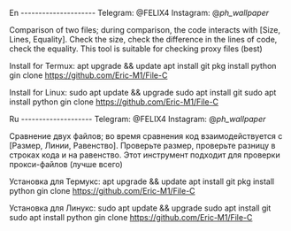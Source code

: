 En ---------------------
Telegram: @FELIX4
Instagram: @_ph_wallpaper_ 
  
Comparison of two files; during comparison, the code interacts with [Size, Lines, Equality].
Check the size, check the difference in the lines of code, check the equality.
This tool is suitable for checking proxy files (best)
 
Install for Termux:
apt upgrade && update
apt install git
pkg install python 
gin clone https://github.com/Eric-M1/File-C
  
Install for Linux:
sudo apt update && upgrade
sudo apt install git
sudo apt install python
gin clone https://github.com/Eric-M1/File-C


Ru --------------------
Telegram: @FELIX4
Instagram: @_ph_wallpaper_ 

Сравнение двух файлов; во время сравнения код взаимодействуется с [Размер, Линии, Равенство].
Проверьте размер, проверьте разницу в строках кода и на равенство.
Этот инструмент подходит для проверки прокси-файлов (лучше всего)

Установка для Термукс:
apt upgrade && update
apt install git
pkg install python 
gin clone https://github.com/Eric-M1/File-C
 
Установка для Линукс:
sudo apt update && upgrade
sudo apt install git
sudo apt install python
gin clone https://github.com/Eric-M1/File-C
